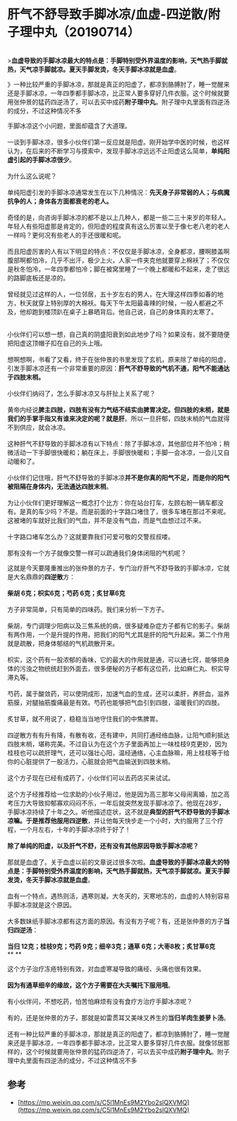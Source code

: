 # 肝气不舒导致手脚冰凉/血虚-四逆散/附子理中丸（20190714）


<br />>**血虚导致的手脚冰凉最大的特点是：手脚特别受外界温度的影响，天气热手脚就热，天气凉手脚就凉。夏天手脚发烫，冬天手脚冰凉就是血虚**。

》一种比较严重的手脚冰凉，那就是真正的阳虚了，都凉到胳膊肘了，睡一觉醒来还是手脚冰凉，一年四季都手脚冰凉，比正常人要多穿好几件衣服。这个时候就要用张仲景的猛药四逆汤了，可以去买中成药**附子理中丸**。附子理中丸里面有四逆汤的成分，不过这种情况不多

手脚冰凉这个小问题，里面却蕴含了大道理。<br /> <br />一谈到手脚冰凉，很多小伙伴们第一反应就是阳虚。刚开始学中医的时候，也这样认为，在后来的不断学习与摸索中，发现手脚冰凉远远不止阳虚这么简单，**单纯阳虚引起的手脚冰凉很少**。<br /> <br />为什么这么说呢？<br /> <br />单纯阳虚引发的手脚冰凉通常发生在以下几种情况：**先天身子非常弱的人；与病魔抗争的人；身体各方面都衰老的老人。**<br /> <br />奇怪的是，向咨询手脚冰凉的都不是以上几种人，都是一些二三十来岁的年轻人。年轻人有些阳虚那是肯定的，但阳虚的程度真有这么厉害以至于像七老八老的老人一样吗？更何况有些老人的手还很暖和呢。<br /> <br />而且阳虚厉害的人有以下明显的特点：不仅仅是手脚冰凉，全身都凉，腰啊膝盖啊腹部啊都怕冷，几乎不出汗，极少上火，人家一件夹克他就要穿上棉袄了；不仅仅是秋冬怕冷，一年四季都怕冷；脚在被窝里睡了一个晚上都暖和不起来，走了很远的路脚底板还是凉的。<br /> <br />曾经就见过这样的人，一位邻居，五十岁左右的男人，在大理这样四季如春的地方，秋天就穿上特别厚的大棉袄。每天下午太阳最毒辣的时候，一般人都避之不及，他却跑到楼顶趴在桌子上暴晒背后。他自己说，自己的身体真的太寒了。<br /> 

小伙伴们可以想一想，自己真的阴盛阳衰到如此地步了吗？如果没有，就不要随便把阳虚这顶帽子扣在自己的头上哦。<br /> <br />想啊想啊，书看了又看，终于在张仲景的书里发现了玄机，原来除了单纯的阳虚，引发手脚冰凉还有一个非常重要的原因：**肝气不舒导致的气机不通，阳气不能通达于四肢末梢。**<br /> <br />小伙伴们纳闷了，怎么手脚冰凉又与肝扯上关系了呢？<br /> <br />黄帝内经说**脾主四肢，四肢有没有力气结不结实由脾胃决定。但四肢的末梢，就是我们的手掌手指又有谁来决定的呢？就是肝**。所以一旦肝郁，四肢末梢的气血就得不到供应，就会冰凉。<br /> <br />这种肝气不舒导致的手脚冰凉有以下特点：除了手脚冰凉，其他部位并不怕冷；稍微活动一下手脚很快暖和；躺在床上，手脚很快暖和；手脚一会冰凉，一会儿又自动暖和了。<br /> <br />小伙伴们记住哦，肝气不舒导致的手脚冰凉**并不是你真的阳气不足，而是你的阳气被阻隔在身体内，无法通达四肢末梢**。<br /> <br />为让小伙伴们更好理解这一概念打个比方：你在站台打车，左顾右盼一辆车都没有。是真的车少吗？不是。而是前面的十字路口堵住了，很多车堵在那过不来呢。这被堵的车就好比我们的气血，并不是没有气血，而是气血想过过不来。<br /> <br />十字路口堵车怎么办？这就要靠我们可爱可敬的交警叔叔喽。<br /> <br />那有没有一个方子就像交警一样可以疏通我们身体闭阻的气机呢？

这就是今天要隆重推出的张仲景的方子，专门治疗肝气不舒导致的手脚冰凉，它就是大名鼎鼎的**四逆散**方：<br /> <br />**柴胡 6克；枳实6克；芍药 6克；炙甘草6克**<br /> <br />方子非常简单，只有简单的四味药。我们来分析一下方子。<br /> <br />柴胡，专门调理少阳病以及三焦系统的病，很多疑难杂症方子都有它的影子。柴胡有两作用，一个是升提的作用，把我们的阳气尤其是肝的阳气升起来。第二个作用就是疏散，把身体郁结的气机疏散开来。<br /> <br />枳实，这个药有一股浓郁的香味，它的最大的作用就是通，可以通七窍，能够把身体的污浊之物统统赶到外面去，很多便秘的方子都有这位药，比如麻仁丸、枳实导滞丸等。<br /> <br />芍药，属于酸敛药，可以使阴成形，加速气血的生成，还可以柔肝，养肝血，滋养筋膜，对腿抽筋腹痛最是有效。芍药也能够把气血引到四肢，温暖我们的四肢。<br /> <br />炙甘草，就不用说了，稳稳当当地守住我们的中焦脾胃。<br /> <br />四逆散方有有升有降，有散有收，还有建中，共同打通经络血脉，让阳气顺利抵达四肢末梢，堪称完美。不过自认为在这个方子里面再加上一味桂枝9克更妙，因为桂枝也可以疏肝理气，还可以强壮心阳，温经通络，心主血脉嘛，用上桂枝等于给你的心脏提供了一股活力，心脏就会把气血输送到四肢末梢。<br /> <br />这个方子现在已经有成药了，小伙伴们可以去药店买来试试。<br /> <br />这个方子经推荐给一位求助的小伙子用过，他是因为高三那年父母闹离婚，加之高考压力大导致抑郁寡欢闷闷不乐，一年后就突然发现手脚冰凉了。他现在28岁，手脚冰凉持续了十年之久。听他描述症状，这不就是**典型的肝气不舒导致的手脚冰凉嘛。于是推荐他服用四逆散**，并让他每天快步走一个小时，大约服用了三个疗程，一个月左右，十年的手脚冰凉终于好了！<br /> <br />**除了单纯的阳虚，以及肝气不舒，还有没有其他原因导致手脚冰凉呢？**<br /> <br />那就是血虚了。关于血虚以前的文章说过很多次啦。**血虚导致的手脚冰凉最大的特点是：手脚特别受外界温度的影响，天气热手脚就热，天气凉手脚就凉。夏天手脚发烫，冬天手脚冰凉就是血虚**。<br /> <br />血有一个特点，遇热则活，遇寒则凝。大冬天的，天寒地冻的，血虚的人特别容易手脚冰凉就是这个原因。<br /> <br />大多数妹纸手脚冰凉都有这方面的原因。有没有方子呢？有，还是张仲景的方子**当归四逆汤**：<br /> <br />**当归 12克；桂枝9克；芍药 9克；细辛3克；通草 6克；大枣8枚；炙甘草6克**<br />** **<br />


这个方子治疗冻疮特别有效，对血虚寒凝导致的痛经、头痛也很有效果。<br /> <br />**因为有通草细辛的缘故，这个方子需要在大夫嘱托下服用哦**。<br /> <br />有小伙伴问，不想吃药，怕苦怕麻烦有没有食疗方治疗手脚冰凉呢？<br /> <br />有的，还是张仲景的方子，那就是如雷贯耳又美味又养生的**当归羊肉生姜萝卜汤**。<br /> <br />还有一种比较严重的手脚冰凉，那就是真正的阳虚了，都凉到胳膊肘了，睡一觉醒来还是手脚冰凉，一年四季都手脚冰凉，比正常人要多穿好几件衣服。就像邻居那样的，这个时候就要用张仲景的猛药四逆汤了，可以去买中成药**附子理中丸**。附子理中丸里面有四逆汤的成分，不过这种情况不多

<a name="faEwM"></a>
## 参考

- [https://mp.weixin.qq.com/s/C5l1MnEs9M2Ybo2slQXVMQ](https://mp.weixin.qq.com/s/C5l1MnEs9M2Ybo2slQXVMQ)

